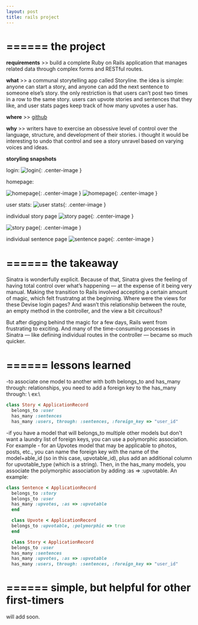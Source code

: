 ```yaml
---
layout: post
title: rails project
---
```


======
**the project**
======

**requirements** >> build a complete Ruby on Rails application that manages related data through complex forms and RESTful routes.

**what** >> a communal storytelling app called Storyline. the idea is simple: anyone can start a story, and anyone can add the next sentence to someone else’s story. the only restriction is that users can’t post two times in a row to the same story. users can upvote stories and sentences that they like, and user stats pages keep track of how many upvotes a user has.


**where** >> [github](https://github.com/bennorris/storyline)

**why** >> writers have to exercise an obsessive level of control over the language, structure, and development of their stories. i thought it would be interesting to undo that control and see a story unravel based on varying voices and ideas.


**storyling snapshots**

login:
![login](https://bennorris.github.io/blog/assets/storyline-login.png){: .center-image }

homepage:

![homepage](https://bennorris.github.io/blog/assets/storyline-homepage1.png){: .center-image }
![homepage](https://bennorris.github.io/blog/assets/storyline-homepage2.png){: .center-image }


user stats:
![user stats](https://bennorris.github.io/blog/assets/storyline-stats.png){: .center-image }

individual story page
![story page](https://bennorris.github.io/blog/assets/storyline-story1.png){: .center-image }

![story page](https://bennorris.github.io/blog/assets/storyline-story1.png){: .center-image }

individual sentence page
![sentence page](https://bennorris.github.io/blog/assets/storyline-sentence1.png){: .center-image }



======
**the takeaway**
======

Sinatra is wonderfully explicit. Because of that, Sinatra gives the feeling of having total control over what’s happening — at the expense of it being very manual. Making the transition to Rails involved accepting a certain amount of magic, which felt frustratng at the beginning. Where were the views for these Devise login pages? And wasn’t this relationship between the route, an empty method in the controller, and the view a bit circuitous?

But after digging behind the magic for a few days, Rails went from frustrating to exciting. And many of the time-consuming processes in Sinatra — like defining individual routes in the controller — became so much quicker.

======
**lessons learned**
======

-to associate one model to another with both belongs_to and has_many through: relationships, you need to add a foreign key to the has_many through: \\
ex:\\
```ruby
class Story < ApplicationRecord
  belongs_to :user
  has_many :sentences
  has_many :users, through: :sentences, :foreign_key => "user_id"
```

-if you have a model that will belongs_to multiple other models but don't want a laundry list of foreign keys, you can use a polymorphic association. For example - for an Upvotes model that may be applicable to photos, posts, etc., you can name the foreign key with the name of the model+able_id (so in this case, upvotable_id), plus add an additional column for upvotable_type (which is a string). Then, in the has_many models, you associate the polymorphic association by adding :as => :upvotable. An example:

```ruby
class Sentence < ApplicationRecord
  belongs_to :story
  belongs_to :user
  has_many :upvotes, :as => :upvotable
  end

  class Upvote < ApplicationRecord
  belongs_to :upvotable, :polymorphic => true
  end

  class Story < ApplicationRecord
  belongs_to :user
  has_many :sentences
  has_many :upvotes, :as => :upvotable
  has_many :users, through: :sentences, :foreign_key => "user_id"
```

======
**simple, but helpful for other first-timers**
======

will add soon.
